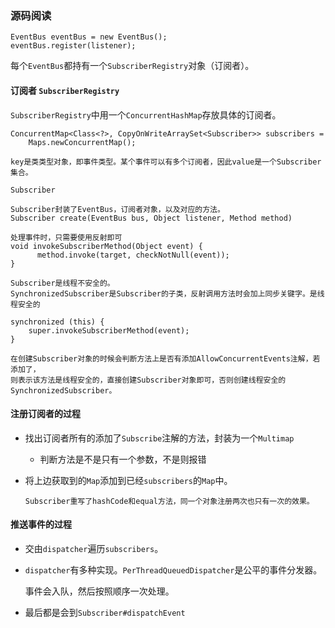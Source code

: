 ### 源码阅读

```
EventBus eventBus = new EventBus();
eventBus.register(listener);
```

每个`EventBus`都持有一个`SubscriberRegistry`对象（订阅者）。

#### 订阅者 `SubscriberRegistry`

`SubscriberRegistry`中用一个`ConcurrentHashMap`存放具体的订阅者。

```
ConcurrentMap<Class<?>, CopyOnWriteArraySet<Subscriber>> subscribers =
    Maps.newConcurrentMap();

key是类类型对象，即事件类型。某个事件可以有多个订阅者，因此value是一个Subscriber集合。    
```

`Subscriber`

```
Subscriber封装了EventBus，订阅者对象，以及对应的方法。
Subscriber create(EventBus bus, Object listener, Method method)
```

```
处理事件时，只需要使用反射即可
void invokeSubscriberMethod(Object event) {
      method.invoke(target, checkNotNull(event));
}      

Subscriber是线程不安全的。 
SynchronizedSubscriber是Subscriber的子类，反射调用方法时会加上同步关键字。是线程安全的

synchronized (this) {
    super.invokeSubscriberMethod(event);
}

在创建Subscriber对象的时候会判断方法上是否有添加AllowConcurrentEvents注解，若添加了，
则表示该方法是线程安全的，直接创建Subscriber对象即可，否则创建线程安全的SynchronizedSubscriber。
```

#### 注册订阅者的过程

* 找出订阅者所有的添加了`Subscribe`注解的方法，封装为一个`Multimap`

  * 判断方法是不是只有一个参数，不是则报错

* 将上边获取到的`Map`添加到已经`subscribers`的`Map`中。

  ```
  Subscriber重写了hashCode和equal方法，同一个对象注册两次也只有一次的效果。
  ```

#### 推送事件的过程

* 交由`dispatcher`遍历`subscribers`。

* `dispatcher`有多种实现。`PerThreadQueuedDispatcher`是公平的事件分发器。

  事件会入队，然后按照顺序一次处理。

* 最后都是会到`Subscriber#dispatchEvent`